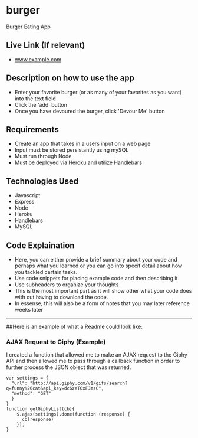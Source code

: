 # burger
Burger Eating App

## Live Link (If relevant)
 - www.example.com

## Description on how to use the app

- Enter your favorite burger (or as many of your favorites as you want) into the text field
- Click the 'add' button
- Once you have devoured the burger, click 'Devour Me' button

## Requirements

- Create an app that takes in a users input on a web page
- Input must be stored persistantly using mySQL 
- Must run through Node
- Must be deployed via Heroku and utilize Handlebars


## Technologies Used

- Javascript
- Express
- Node
- Heroku
- Handlebars
- MySQL

## Code Explaination
- Here, you can either provide a brief summary about your code and perhaps what you learned or you can go into specif detail about how you tackled certain tasks.
- Use code snippets for placing example code and then describing it
- Use subheaders to organize your thoughts
- This is the most important part as it will show other what your code does with out having to download the code. 
- In essense, this will also be a form of notes that you may later reference weeks later

-------------

##Here is an example of what a Readme could look like:

### AJAX Request to Giphy (Example)
I created a function that allowed me to make an AJAX request to the Giphy API and then allowed me to pass through a callback function in order to further process the JSON object that was returned. 

```
var settings = {
  "url": "http://api.giphy.com/v1/gifs/search?q=funny%20cat&api_key=dc6zaTOxFJmzC",
  "method": "GET"
  }
}
function getGiphyList(cb){
	$.ajax(settings).done(function (response) {
	  cb(response)
	});
}